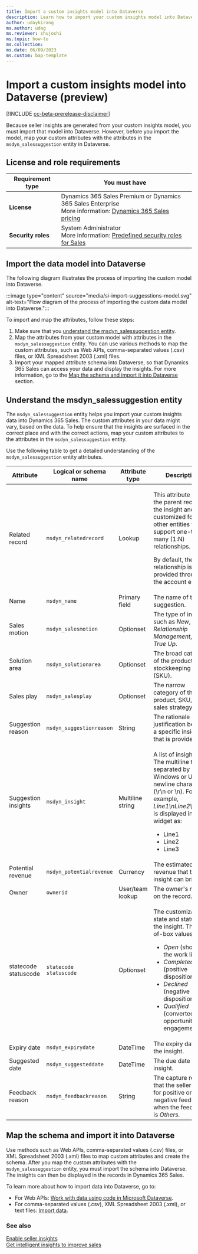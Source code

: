 ```yaml
---
title: Import a custom insights model into Dataverse
description: Learn how to import your custom insights model into Dataverse to display insights.
author: udaykirang
ms.author: udag
ms.reviewer: shujoshi
ms.topic: how-to
ms.collection: 
ms.date: 06/09/2023
ms.custom: bap-template
---
```


# Import a custom insights model into Dataverse (preview)

[!INCLUDE [cc-beta-prerelease-disclaimer](../includes/cc-beta-prerelease-disclaimer.md)]

Because seller insights are generated from your custom insights model, you must import that model into Dataverse. However, before you import the model, map your custom attributes with the attributes in the `msdyn_salessuggestion` entity in Dataverse.

## License and role requirements

| Requirement type | You must have |
|------------------|---------------|
| **License** | Dynamics 365 Sales Premium or Dynamics 365 Sales Enterprise<br>More information: [Dynamics 365 Sales pricing](https://dynamics.microsoft.com/sales/pricing/) |
| **Security roles** | System Administrator<br>More information: [Predefined security roles for Sales](security-roles-for-sales.md) |

## Import the data model into Dataverse

The following diagram illustrates the process of importing the custom model into Dataverse.

:::image type="content" source="media/si-import-suggesstions-model.svg" alt-text="Flow diagram of the process of importing the custom data model into Dataverse.":::

To import and map the attributes, follow these steps:

1. Make sure that you [understand the msdyn\_salessuggestion entity](#understand-the-msdyn_salessuggestion-entity).
1. Map the attributes from your custom model with attributes in the `msdyn_salessuggestion` entity. You can use various methods to map the custom attributes, such as Web APIs, comma-separated values (.csv) files, or XML Spreadsheet 2003 (.xml) files.
1. Import your mapped attribute schema into Dataverse, so that Dynamics 365 Sales can access your data and display the insights. For more information, go to the [Map the schema and import it into Dataverse](#map-the-schema-and-import-it-into-dataverse) section.

## Understand the msdyn_salessuggestion entity

The `msdyn_salessuggestion` entity helps you import your custom insights data into Dynamics 365 Sales. The custom attributes in your data might vary, based on the data. To help ensure that the insights are surfaced in the correct place and with the correct actions, map your custom attributes to the attributes in the `msdyn_salessuggestion` entity.

Use the following table to get a detailed understanding of the `msdyn_salessuggestion` entity attributes.

| Attribute | Logical or schema name | Attribute type | Description |
|-----------|------------------------|----------------|-------------|
| Related record | `msdyn_relatedrecord` | Lookup | <p>This attribute stores the parent record for the insight and is customized for other entities that support one-to-many (1:N) relationships.</p><p>By default, the relationship is provided through the account entity.</p> |
| Name | `msdyn_name` | Primary field | The name of the suggestion. |
| Sales motion | `msdyn_salesmotion` | Optionset | The type of insight, such as *New*, *Relationship Management*, or *True Up*. |
| Solution area | `msdyn_solutionarea` | Optionset | The broad category of the product or stockkeeping unit (SKU). |
| Sales play | `msdyn_salesplay` | Optionset | The narrow category of the product, SKU, or sales strategy. |
| Suggestion reason | `msdyn_suggestionreason` | String | The rationale or justification behind a specific insight that is provided. |
| Suggestion insights | `msdyn_insight` | Multiline string | <p>A list of insights. The multiline text is separated by Windows or Unix newline characters (\\r\\n or \\n). For example, *Line1\\nLine2\\nLine3* is displayed in the widget as:</p><ul><li>Line1</li><li>Line2</li><li>Line3</li></ul> |
| Potential revenue | `msdyn_potentialrevenue` | Currency | The estimated revenue that the insight can bring. |
| Owner | `ownerid` | User/team lookup | The owner's name on the record. |
| statecode<br>statuscode | `statecode`<br>`statuscode`| Optionset | <p>The customizable state and status of the insight. The out-of-box values are:</p><ul><li>*Open* (shown in the work list)</li><li>*Completed* (positive disposition)</li><li>*Declined* (negative disposition)</li><li>*Qualified* (converted to an opportunity or engagement)</li></ul> |
| Expiry date | `msdyn_expirydate` | DateTime | The expiry date of the insight. |
| Suggested date | `msdyn_suggesteddate` | DateTime | The due date of the insight. |
| Feedback reason | `msdyn_feedbackreason` | String | The capture reason that the seller gave for positive or negative feedback when the feedback is *Others*. |

## Map the schema and import it into Dataverse

Use methods such as Web APIs, comma-separated values (.csv) files, or XML Spreadsheet 2003 (.xml) files to map custom attributes and create the schema. After you map the custom attributes with the `msdyn_salessuggestion` entity, you must import the schema into Dataverse. The insights can then be displayed in the records in Dynamics 365 Sales.

To learn more about how to import data into Dataverse, go to:

- For Web APIs: [Work with data using code in Microsoft Dataverse](/power-apps/developer/data-platform/work-with-data).
- For comma-separated values (.csv), XML Spreadsheet 2003 (.xml), or text files: [Import data](/power-apps/developer/data-platform/import-data).

### See also

[Enable seller insights](enable-seller-insights.md)  
[Get intelligent insights to improve sales](seller-insights-intro.md)
